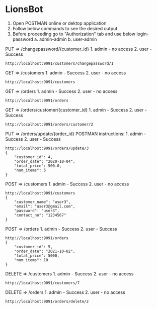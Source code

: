 # LionsBot

1. Open POSTMAN online or dektop application
2. Follow below commands to see the desired output
3. Before proceeding go to "Authorization" tab and use below login-password	
	a. admin-admin
	b. user-admin
	
PUT => /changepassword/{customer_id}
	1. admin - no access
	2. user - Success
	
	http://localhost:9091/customers/changepassword/1

GET => /customers 
	1. admin - Success
	2. user - no access
	
	http://localhost:9091/customers
	
GET => /orders
	1. admin - Success
	2. user - no access
	
	http://localhost:9091/orders
	
GET => /orders/customer/{customer_id}
	1. admin - Success
	2. user - Success
	
	http://localhost:9091/orders/customer/2
	
PUT => /orders/update/{order_id}
POSTMAN instructions:
	1. admin - Success
	2. user - Success
	
	http://localhost:9091/orders/update/3
	{
	    "customer_id": 4,
	    "order_date": "2020-10-04",
	    "total_price": 500.0,
	    "num_items": 5
	}
	
POST => /customers
	1. admin - Success
	2. user - no access
	
	http://localhost:9091/customers
	{
		"customer_name": "user3",
		"email": "user3@gmail.com",
		"password": "user3",
		"contact_no": "1234567"
	}	
	
POST => /orders
	1. admin - Success
	2. user - Success
	
	http://localhost:9091/orders
	{
	    "customer_id": 5,
	    "order_date": "2021-10-02",
	    "total_price": 5000,
	    "num_items": 10
	}
	
DELETE => /customers
	1. admin - Success
	2. user - no access
	
	http://localhost:9091/customers/7
	
DELETE => /orders
	1. admin - Success
	2. user - no access

	http://localhost:9091/orders/delete/2



